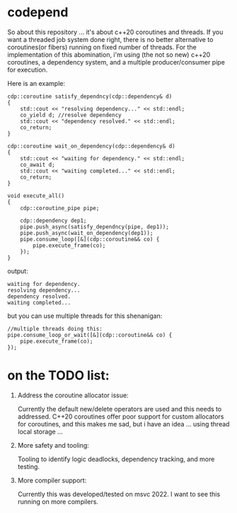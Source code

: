 
# codepend

So about this repository ... it's about c++20 coroutines and threads. If you want a threaded job system done right, there is no better alternative to coroutines(or fibers) running on fixed number of threads. For the implementation of this abomination, i'm using (the not so new) c++20 coroutines, a dependency system, and a multiple producer/consumer pipe for execution.

Here is an example:
```
cdp::coroutine satisfy_dependncy(cdp::dependency& d)
{
	std::cout << "resolving dependency..." << std::endl;
	co_yield d; //resolve dependency
	std::cout << "dependency resolved." << std::endl;
	co_return;
}

cdp::coroutine wait_on_dependency(cdp::dependency& d)
{
	std::cout << "waiting for dependency." << std::endl;
	co_await d;
	std::cout << "waiting completed..." << std::endl;
	co_return;
}

void execute_all()
{
	cdp::coroutine_pipe pipe;

	cdp::dependency dep1;
	pipe.push_async(satisfy_dependncy(pipe, dep1));
	pipe.push_async(wait_on_dependency(dep1));
	pipe.consume_loop([&](cdp::coroutine&& co) {
		pipe.execute_frame(co);
	});
}

```
output:
```
waiting for dependency.
resolving dependency...
dependency resolved.
waiting completed...
```

but you can use multiple threads for this shenanigan:
```
//multiple threads doing this:
pipe.consume_loop_or_wait([&](cdp::coroutine&& co) {
	pipe.execute_frame(co);
});
```

# on the TODO list:

1. Address the coroutine allocator issue:
	
	Currently the default new/delete operators are used and this needs to addressed. C++20 coroutines offer poor support for custom allocators for coroutines, and this makes me sad, but i have an idea ... using thread local storage ...

3. More safety and tooling:

	Tooling to identify logic deadlocks, dependency tracking, and more testing.

4. More compiler support:
	
	Currently this was developed/tested on msvc 2022. I want to see this running on more compilers.

